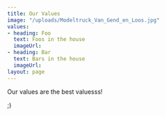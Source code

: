 ```yaml
---
title: Our Values
image: "/uploads/Modeltruck_Van_Gend_en_Loos.jpg"
values:
- heading: Foo
  text: Foos in the house
  imageUrl: 
- heading: Bar
  text: Bars in the house
  imageUrl: 
layout: page
---
```


Our values are the best valuesss!

;)
